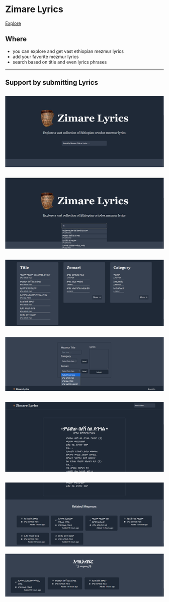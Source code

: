 # Zimare Lyrics 
[Explore](https://zimarelyrics.vercel.app/)
## Where 
- you can explore and get vast ethiopian mezmur lyrics
- add your favorite mezmur lyrics
- search based on title and even lyrics phrases

-----------------------------------------
Support by submitting Lyrics
-----------------------------------------
![ListHomeList](src/assets/1.png)
-----------------------------------------
![ListSearchList](src/assets/2.png)
-----------------------------------------
![ListFeaturesList](src/assets/3.png)
-----------------------------------------
![ListSubmitList](src/assets/4.png)
-----------------------------------------
![ListLyricsList](src/assets/5.png)
-----------------------------------------
![ListRelatedList](src/assets/6.png)
-----------------------------------------
![ListCategoryList](src/assets/7.png)
